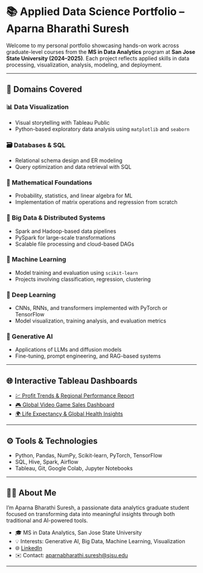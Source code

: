 # 📚 Applied Data Science Portfolio – Aparna Bharathi Suresh

Welcome to my personal portfolio showcasing hands-on work across graduate-level courses from the **MS in Data Analytics** program at **San Jose State University (2024–2025)**. Each project reflects applied skills in data processing, visualization, analysis, modeling, and deployment.

---

## 🧠 Domains Covered

### 📊 Data Visualization
- Visual storytelling with Tableau Public
- Python-based exploratory data analysis using `matplotlib` and `seaborn`

### 🗃️ Databases & SQL
- Relational schema design and ER modeling
- Query optimization and data retrieval with SQL

### 📐 Mathematical Foundations
- Probability, statistics, and linear algebra for ML
- Implementation of matrix operations and regression from scratch

### 🧵 Big Data & Distributed Systems
- Spark and Hadoop-based data pipelines
- PySpark for large-scale transformations
- Scalable file processing and cloud-based DAGs

### 🧠 Machine Learning
- Model training and evaluation using `scikit-learn`
- Projects involving classification, regression, clustering

### 🤖 Deep Learning
- CNNs, RNNs, and transformers implemented with PyTorch or TensorFlow
- Model visualization, training analysis, and evaluation metrics

### 🧬 Generative AI
- Applications of LLMs and diffusion models
- Fine-tuning, prompt engineering, and RAG-based systems

---

## 🌐 Interactive Tableau Dashboards

- [💹 Profit Trends & Regional Performance Report](https://public.tableau.com/views/Assignment4_AparnaSuresh/Story1)
- [🎮 Global Video Game Sales Dashboard](https://public.tableau.com/app/profile/aparna.bharathi.suresh/viz/Assignment1_Aparna_17087304538840/Story1)
- [🌍 Life Expectancy & Global Health Insights](https://public.tableau.com/views/DATA_230_Project/Story1?:language=en-US&publish=yes&:sid=&:display_count=n&:origin=viz_share_link)

---

## ⚙️ Tools & Technologies

- Python, Pandas, NumPy, Scikit-learn, PyTorch, TensorFlow  
- SQL, Hive, Spark, Airflow  
- Tableau, Git, Google Colab, Jupyter Notebooks  

---

## 👩‍💼 About Me

I’m Aparna Bharathi Suresh, a passionate data analytics graduate student focused on transforming data into meaningful insights through both traditional and AI-powered tools.

- 🎓 MS in Data Analytics, San Jose State University  
- 💡 Interests: Generative AI, Big Data, Machine Learning, Visualization  
- 🌐 [LinkedIn](https://www.linkedin.com/in/aparna-suresh-4520512a3/)  
- ✉️ Contact: aparnabharathi.suresh@sjsu.edu

---
